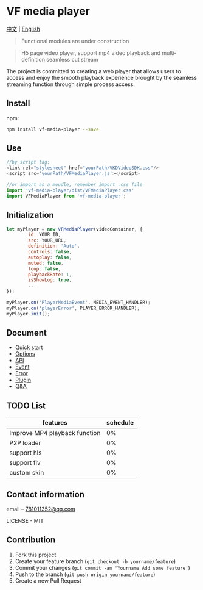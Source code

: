# VF media player
[中文](README.md) | [English](README_EN.md)

> Functional modules are under construction

> H5 page video player, support mp4 video playback and multi-definition seamless cut stream

The project is committed to creating a web player that allows users to access and enjoy the smooth playback experience brought by the seamless streaming function through simple process access.


## Install

npm:

```sh
npm install vf-media-player --save
```

## Use
```javascript
//by script tag:
<link rel="stylesheet" href="yourPath/VKDVideoSDK.css"/>
<script src='yourPath/VFMediaPlayer.js'></script>

//or import as a moudle, remember import .css file 
import 'vf-media-player/dist/VFMediaPlayer.css'
import VFMediaPlayer from 'vf-media-player';

```

## Initialization
```javascript
let myPlayer = new VFMediaPlayer(videoContainer, {
        id: YOUR_ID,
        src: YOUR_URL,
        definition: 'Auto',
        controls: false,
        autoplay: false,
        muted: false,
        loop: false,
        playbackRate: 1,
        isShowLog: true,
        ...
});

myPlayer.on('PlayerMediaEvent', MEDIA_EVENT_HANDLER);
myPlayer.on('playerError', PLAYER_ERROR_HANDLER);
myPlayer.init();
```

## Document

* [Quick start](https://github.com/vipkid-edu/vf-media-player/wiki/Quick-start)
* [Options](https://github.com/vipkid-edu/vf-media-player/wiki/Options)
* [API](https://github.com/vipkid-edu/vf-media-player/wiki/API)
* [Event](https://github.com/vipkid-edu/vf-media-player/wiki/Events)
* [Error](https://github.com/vipkid-edu/vf-media-player/wiki/Error)
* [Plugin](https://github.com/vipkid-edu/vf-media-player/wiki/Plugin)
* [Q&A](https://github.com/vipkid-edu/vf-media-player/wiki/Q&A)

## TODO List
| features                      | schedule |
|-------------------------------|----------|
| Improve MP4 playback function | 0%       |
| P2P loader                    | 0%       |
| support hls                   | 0%       |
| support flv                   | 0%       |
| custom skin                   | 0%       |

## Contact information

email – 781011352@qq.com

LICENSE - MIT

## Contribution

1. Fork this project
2. Create your feature branch (`git checkout -b yourname/feature`)
3. Commit your changes (`git commit -am 'Yourname Add some feature'`)
4. Push to the branch (`git push origin yourname/feature`)
5. Create a new Pull Request
